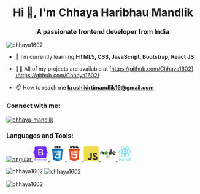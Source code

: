 <h1 align="center">Hi 👋, I'm Chhaya Haribhau Mandlik</h1>
<h3 align="center">A passionate frontend developer from India</h3>

<p align="left"> <img src="https://komarev.com/ghpvc/?username=chhaya1602&label=Profile%20views&color=0e75b6&style=flat" alt="chhaya1602" /> </p>

- 🌱 I’m currently learning **HTML5, CSS, JavaScript, Bootstrap, React JS**

- 👨‍💻 All of my projects are available at [https://github.com/Chhaya1602](https://github.com/Chhaya1602)

- 📫 How to reach me **krushikirtimandlik16@gmail.com**

<h3 align="left">Connect with me:</h3>
<p align="left">
<a href="https://linkedin.com/in/chhaya-mandlik" target="blank"><img align="center" src="https://raw.githubusercontent.com/rahuldkjain/github-profile-readme-generator/master/src/images/icons/Social/linked-in-alt.svg" alt="chhaya-mandlik" height="30" width="40" /></a>
</p>

<h3 align="left">Languages and Tools:</h3>
<p align="left"> <a href="https://angular.io" target="_blank" rel="noreferrer"> <img src="https://angular.io/assets/images/logos/angular/angular.svg" alt="angular" width="40" height="40"/> </a> <a href="https://getbootstrap.com" target="_blank" rel="noreferrer"> <img src="https://raw.githubusercontent.com/devicons/devicon/master/icons/bootstrap/bootstrap-plain-wordmark.svg" alt="bootstrap" width="40" height="40"/> </a> <a href="https://www.w3schools.com/css/" target="_blank" rel="noreferrer"> <img src="https://raw.githubusercontent.com/devicons/devicon/master/icons/css3/css3-original-wordmark.svg" alt="css3" width="40" height="40"/> </a> <a href="https://www.w3.org/html/" target="_blank" rel="noreferrer"> <img src="https://raw.githubusercontent.com/devicons/devicon/master/icons/html5/html5-original-wordmark.svg" alt="html5" width="40" height="40"/> </a> <a href="https://developer.mozilla.org/en-US/docs/Web/JavaScript" target="_blank" rel="noreferrer"> <img src="https://raw.githubusercontent.com/devicons/devicon/master/icons/javascript/javascript-original.svg" alt="javascript" width="40" height="40"/> </a> <a href="https://nodejs.org" target="_blank" rel="noreferrer"> <img src="https://raw.githubusercontent.com/devicons/devicon/master/icons/nodejs/nodejs-original-wordmark.svg" alt="nodejs" width="40" height="40"/> </a> <a href="https://reactjs.org/" target="_blank" rel="noreferrer"> <img src="https://raw.githubusercontent.com/devicons/devicon/master/icons/react/react-original-wordmark.svg" alt="react" width="40" height="40"/> </a> </p>

<p><img align="left" src="https://github-readme-stats.vercel.app/api/top-langs?username=chhaya1602&show_icons=true&locale=en&layout=compact" alt="chhaya1602" /></p>

<p>&nbsp;<img align="center" src="https://github-readme-stats.vercel.app/api?username=chhaya1602&show_icons=true&locale=en" alt="chhaya1602" /></p>

<p><img align="center" src="https://github-readme-streak-stats.herokuapp.com/?user=chhaya1602&" alt="chhaya1602" /></p>




